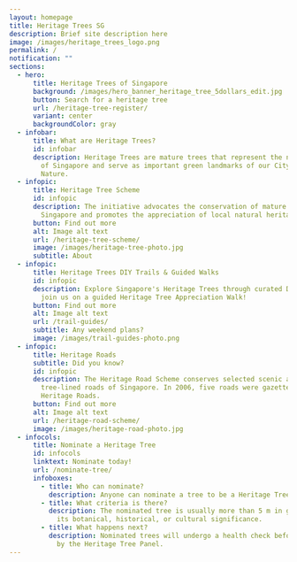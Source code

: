 ```yaml
---
layout: homepage
title: Heritage Trees SG
description: Brief site description here
image: /images/heritage_trees_logo.png
permalink: /
notification: ""
sections:
  - hero:
      title: Heritage Trees of Singapore
      background: /images/hero_banner_heritage_tree_5dollars_edit.jpg
      button: Search for a heritage tree
      url: /heritage-tree-register/
      variant: center
      backgroundColor: gray
  - infobar:
      title: What are Heritage Trees?
      id: infobar
      description: Heritage Trees are mature trees that represent the natural heritage
        of Singapore and serve as important green landmarks of our City in
        Nature.
  - infopic:
      title: Heritage Tree Scheme
      id: infopic
      description: The initiative advocates the conservation of mature trees in
        Singapore and promotes the appreciation of local natural heritage.
      button: Find out more
      alt: Image alt text
      url: /heritage-tree-scheme/
      image: /images/heritage-tree-photo.jpg
      subtitle: About
  - infopic:
      title: Heritage Trees DIY Trails & Guided Walks
      id: infopic
      description: Explore Singapore's Heritage Trees through curated DIY trails or
        join us on a guided Heritage Tree Appreciation Walk!
      button: Find out more
      alt: Image alt text
      url: /trail-guides/
      subtitle: Any weekend plans?
      image: /images/trail-guides-photo.png
  - infopic:
      title: Heritage Roads
      subtitle: Did you know?
      id: infopic
      description: The Heritage Road Scheme conserves selected scenic and significant
        tree-lined roads of Singapore. In 2006, five roads were gazetted as
        Heritage Roads.
      button: Find out more
      alt: Image alt text
      url: /heritage-road-scheme/
      image: /images/heritage-road-photo.jpg
  - infocols:
      title: Nominate a Heritage Tree
      id: infocols
      linktext: Nominate today!
      url: /nominate-tree/
      infoboxes:
        - title: Who can nominate?
          description: Anyone can nominate a tree to be a Heritage Tree.
        - title: What criteria is there?
          description: The nominated tree is usually more than 5 m in girth or noted for
            its botanical, historical, or cultural significance.
        - title: What happens next?
          description: Nominated trees will undergo a health check before being considered
            by the Heritage Tree Panel.
---
```

